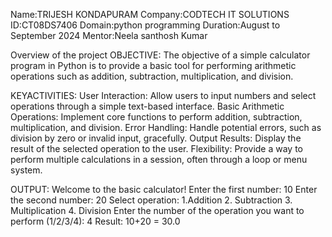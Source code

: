 Name:TRIJESH KONDAPURAM 
Company:CODTECH IT SOLUTIONS 
ID:CT08DS7406 
Domain:python programming 
Duration:August to September 2024 
Mentor:Neela santhosh Kumar

Overview of the project
OBJECTIVE:
The objective of a simple calculator program in Python is to provide a basic tool for performing arithmetic operations such as addition, subtraction, multiplication, and division.

KEYACTIVITIES:
User Interaction: Allow users to input numbers and select operations through a simple text-based interface.
Basic Arithmetic Operations: Implement core functions to perform addition, subtraction, multiplication, and division.
Error Handling: Handle potential errors, such as division by zero or invalid input, gracefully. 
Output Results: Display the result of the selected operation to the user. 
Flexibility: Provide a way to perform multiple calculations in a session, often through a loop or menu system.

 OUTPUT: 
 Welcome to the basic calculator! 
 Enter the first number: 10
 Enter the second number: 20 
 Select operation: 
 1.Addition
 2. Subtraction 
 3. Multiplication 
 4. Division 
 Enter the number of the operation you want to perform (1/2/3/4): 4 
 Result: 10+20 = 30.0
